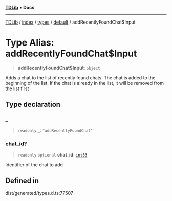 [**TDLib**](../../../../../../README.md) • **Docs**

***

[TDLib](../../../../../../modules.md) / [index](../../../../../README.md) / [types](../../../README.md) / [default](../README.md) / addRecentlyFoundChat$Input

# Type Alias: addRecentlyFoundChat$Input

> **addRecentlyFoundChat$Input**: `object`

Adds a chat to the list of recently found chats. The chat is added to the beginning of the list. If the chat is already in the list, it will be removed from the list first

## Type declaration

### \_

> `readonly` **\_**: `"addRecentlyFoundChat"`

### chat\_id?

> `readonly` `optional` **chat\_id**: [`int53`](int53.md)

Identifier of the chat to add

## Defined in

dist/generated/types.d.ts:77507
